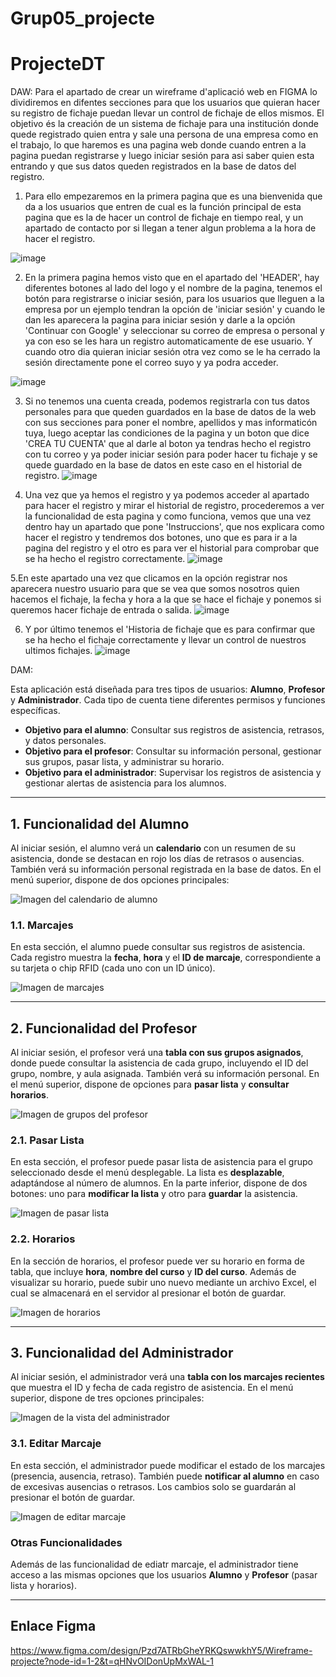 # Grup05_projecte
# ProjecteDT


DAW:
Para el apartado de crear un wireframe d'aplicació web en FIGMA lo dividiremos en difentes secciones para que los usuarios que quieran hacer su registro de fichaje puedan llevar un control de fichaje de ellos mismos.
El objetivo és la creación de un sistema de fichaje para una institución donde quede registrado quien entra y sale una persona de una empresa como en el trabajo, lo que haremos es una pagina web donde cuando entren a la pagina puedan registrarse y luego iniciar sesión para asi saber quien esta entrando y que sus datos queden registrados en la base de datos del registro.

1. Para ello empezaremos en la primera pagina que es una bienvenida que da a los usuarios que entren de cual es la función principal de esta pagina que es la de hacer un control de fichaje en tiempo real, y un apartado de contacto por si llegan a tener algun problema a la hora de hacer el registro.

![image](https://github.com/user-attachments/assets/82459c3b-4af1-422a-87b4-9ff95b324db3)



2. En la primera pagina hemos visto que en el apartado del 'HEADER', hay diferentes botones al lado del logo y el nombre de la pagina, tenemos el botón para registrarse o iniciar sesión, para los usuarios que lleguen a la empresa por un ejemplo tendran la opción de 'iniciar sesión' y cuando le dan les aparecera la pagina para iniciar sesión y darle a la opción 'Continuar con Google' y seleccionar su correo de empresa o personal y ya con eso se les hara un registro automaticamente de ese usuario. Y cuando otro dia quieran iniciar sesión otra vez como se le ha cerrado la sesión directamente pone el correo suyo y ya podra acceder.

![image](https://github.com/user-attachments/assets/66c7a1f0-4067-4251-a766-2d8937a4d39d)



3. Si no tenemos una cuenta creada, podemos registrarla con tus datos personales para que queden guardados en la base de datos de la web con sus secciones para poner el nombre, apellidos y mas informaticón tuya, luego aceptar las condiciones de la pagina y un boton que
  dice 'CREA TU CUENTA' que al darle al boton ya tendras hecho el registro con tu correo y ya poder iniciar sesión para poder hacer tu fichaje y se quede guardado en la base de datos en este caso en el historial de registro.
![image](https://github.com/user-attachments/assets/a7f56ddc-49b3-4d1a-802d-73e6612bc906)




4. Una vez que ya hemos el registro y ya podemos acceder al apartado para hacer el registro y mirar el historial de registro, procederemos a ver la funcionalidad de esta pagina y como funciona, vemos que una vez dentro hay un apartado que pone 'Instruccions', que nos explicara como hacer el registro y tendremos dos botones, uno que es para ir a la pagina del registro y el otro es para ver el historial para comprobar que se ha hecho el registro correctamente.
![image](https://github.com/user-attachments/assets/48324844-408c-4b8e-a8fd-80227f9ef46a)



5.En este apartado una vez que clicamos en la opción registrar nos aparecera nuestro usuario para que se vea que somos nosotros quien hacemos el fichaje, la fecha y hora a la que se hace el fichaje y ponemos si queremos hacer fichaje de entrada o salida.
![image](https://github.com/user-attachments/assets/0a6ef076-8d08-48b9-bc7c-26deb25b3355)



6. Y por último tenemos el 'Historia de fichaje que es para confirmar que se ha hecho el fichaje correctamente y llevar un control de nuestros ultimos fichajes.
![image](https://github.com/user-attachments/assets/3d1aa5a3-c616-4ea0-a226-6a2372103a7e)





DAM:

Esta aplicación está diseñada para tres tipos de usuarios: **Alumno**, **Profesor** y **Administrador**. Cada tipo de cuenta tiene diferentes permisos y funciones específicas. 

- **Objetivo para el alumno**: Consultar sus registros de asistencia, retrasos, y datos personales.
- **Objetivo para el profesor**: Consultar su información personal, gestionar sus grupos, pasar lista, y administrar su horario.
- **Objetivo para el administrador**: Supervisar los registros de asistencia y gestionar alertas de asistencia para los alumnos.

---

## 1. Funcionalidad del Alumno

Al iniciar sesión, el alumno verá un **calendario** con un resumen de su asistencia, donde se destacan en rojo los días de retrasos o ausencias. También verá su información personal registrada en la base de datos. En el menú superior, dispone de dos opciones principales:

![Imagen del calendario de alumno](https://github.com/user-attachments/assets/28a1886b-1515-4eab-b97d-50e86c9f3875)

### 1.1. Marcajes
En esta sección, el alumno puede consultar sus registros de asistencia. Cada registro muestra la **fecha**, **hora** y el **ID de marcaje**, correspondiente a su tarjeta o chip RFID (cada uno con un ID único).

![Imagen de marcajes](https://github.com/user-attachments/assets/c6b99d87-2b4b-47ba-ad7d-040d00d71612)

---

## 2. Funcionalidad del Profesor

Al iniciar sesión, el profesor verá una **tabla con sus grupos asignados**, donde puede consultar la asistencia de cada grupo, incluyendo el ID del grupo, nombre, y aula asignada. También verá su información personal. En el menú superior, dispone de opciones para **pasar lista** y **consultar horarios**.

![Imagen de grupos del profesor](https://github.com/user-attachments/assets/4b714e26-9509-4a8a-a61a-61eea5a81c6e)

### 2.1. Pasar Lista
En esta sección, el profesor puede pasar lista de asistencia para el grupo seleccionado desde el menú desplegable. La lista es **desplazable**, adaptándose al número de alumnos. En la parte inferior, dispone de dos botones: uno para **modificar la lista** y otro para **guardar** la asistencia.

![Imagen de pasar lista](https://github.com/user-attachments/assets/323ae17e-3b4c-4692-b300-f4088520df1d)

### 2.2. Horarios
En la sección de horarios, el profesor puede ver su horario en forma de tabla, que incluye **hora**, **nombre del curso** y **ID del curso**. Además de visualizar su horario, puede subir uno nuevo mediante un archivo Excel, el cual se almacenará en el servidor al presionar el botón de guardar.

![Imagen de horarios](https://github.com/user-attachments/assets/4ff6d7c3-4762-463e-b155-53cfd36c5df0)

---

## 3. Funcionalidad del Administrador

Al iniciar sesión, el administrador verá una **tabla con los marcajes recientes** que muestra el ID y fecha de cada registro de asistencia. En el menú superior, dispone de tres opciones principales:

![Imagen de la vista del administrador](https://github.com/user-attachments/assets/335c63d3-7557-4a94-a27b-5063feeac273)

### 3.1. Editar Marcaje
En esta sección, el administrador puede modificar el estado de los marcajes (presencia, ausencia, retraso). También puede **notificar al alumno** en caso de excesivas ausencias o retrasos. Los cambios solo se guardarán al presionar el botón de guardar.

![Imagen de editar marcaje](https://github.com/user-attachments/assets/84615e49-46ff-41ea-90e0-437be3f863f3)

### Otras Funcionalidades
Además de las funcionalidad de ediatr marcaje, el administrador tiene acceso a las mismas opciones que los usuarios **Alumno** y **Profesor** (pasar lista y horarios).

---
## Enlace Figma
https://www.figma.com/design/Pzd7ATRbGheYRKQswwkhY5/Wireframe-projecte?node-id=1-2&t=qHNvOIDonUpMxWAL-1
